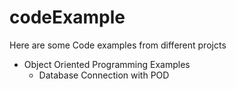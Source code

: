 # codeExample
Here are some Code examples from different projcts

- Object Oriented Programming Examples
  - Database Connection with POD
